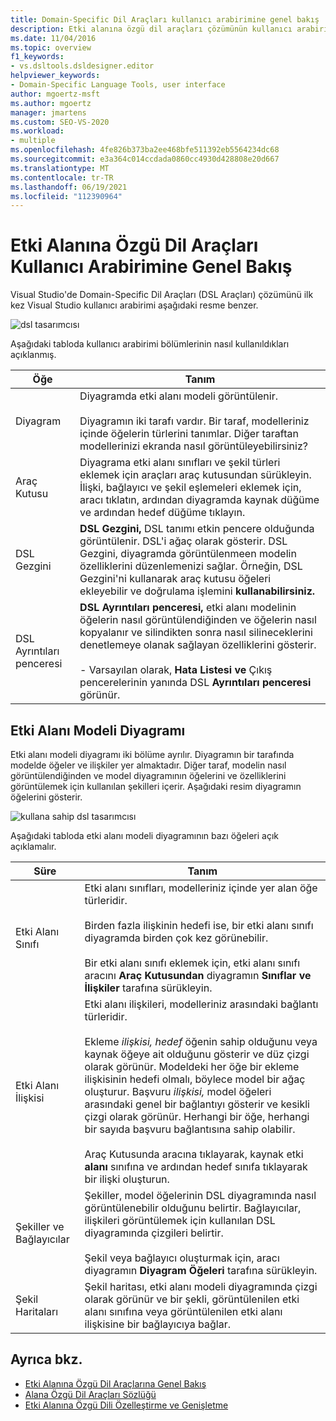 ```yaml
---
title: Domain-Specific Dil Araçları kullanıcı arabirimine genel bakış
description: Etki alanına özgü dil araçları çözümünün kullanıcı arabirimine genel bir bakış sağlar Visual Studio.
ms.date: 11/04/2016
ms.topic: overview
f1_keywords:
- vs.dsltools.dsldesigner.editor
helpviewer_keywords:
- Domain-Specific Language Tools, user interface
author: mgoertz-msft
ms.author: mgoertz
manager: jmartens
ms.custom: SEO-VS-2020
ms.workload:
- multiple
ms.openlocfilehash: 4fe826b373ba2ee468bfe511392eb5564234dc68
ms.sourcegitcommit: e3a364c014ccdada0860cc4930d428808e20d667
ms.translationtype: MT
ms.contentlocale: tr-TR
ms.lasthandoff: 06/19/2021
ms.locfileid: "112390964"
---
```

# <a name="overview-of-the-domain-specific-language-tools-user-interface"></a>Etki Alanına Özgü Dil Araçları Kullanıcı Arabirimine Genel Bakış
Visual Studio'de Domain-Specific Dil Araçları (DSL Araçları) çözümünü ilk kez Visual Studio kullanıcı arabirimi aşağıdaki resme benzer.

 ![dsl tasarımcısı](../modeling/media/dsl_designer.png)

 Aşağıdaki tabloda kullanıcı arabirimi bölümlerinin nasıl kullanıldıkları açıklanmış.

|**Öğe**|**Tanım**|
|-|-|
|Diyagram|Diyagramda etki alanı modeli görüntülenir.<br /><br /> Diyagramın iki tarafı vardır. Bir taraf, modelleriniz içinde öğelerin türlerini tanımlar. Diğer taraftan modellerinizi ekranda nasıl görüntüleyebilirsiniz?|
|Araç Kutusu|Diyagrama etki alanı sınıfları ve şekil türleri eklemek için araçları araç kutusundan sürükleyin. İlişki, bağlayıcı ve şekil eşlemeleri eklemek için, aracı tıklatın, ardından diyagramda kaynak düğüme ve ardından hedef düğüme tıklayın.|
|DSL Gezgini|**DSL Gezgini,** DSL tanımı etkin pencere olduğunda görüntülenir. DSL'i ağaç olarak gösterir. DSL Gezgini, diyagramda görüntülenmeen modelin özelliklerini düzenlemenizi sağlar. Örneğin, DSL Gezgini'ni kullanarak araç kutusu öğeleri ekleyebilir ve doğrulama işlemini **kullanabilirsiniz.**|
|DSL Ayrıntıları penceresi|**DSL Ayrıntıları penceresi,** etki alanı modelinin öğelerin nasıl görüntülendiğinden ve öğelerin nasıl kopyalanır ve silindikten sonra nasıl silineceklerini denetlemeye olanak sağlayan özelliklerini gösterir.<br /><br /> - Varsayılan olarak, **Hata Listesi ve** Çıkış pencerelerinin yanında DSL **Ayrıntıları** **penceresi** görünür.|

## <a name="the-domain-model-diagram"></a>Etki Alanı Modeli Diyagramı
 Etki alanı modeli diyagramı iki bölüme ayrılır. Diyagramın bir tarafında modelde öğeler ve ilişkiler yer almaktadır. Diğer taraf, modelin nasıl görüntülendiğinden ve model diyagramının öğelerini ve özelliklerini görüntülemek için kullanılan şekilleri içerir. Aşağıdaki resim diyagramın öğelerini gösterir.

 ![kullana sahip dsl tasarımcısı](../modeling/media/dsl_desinger.png)

 Aşağıdaki tabloda etki alanı modeli diyagramının bazı öğeleri açık açıklamalır.

|**Süre**|**Tanım**|
|-|-|
|Etki Alanı Sınıfı|Etki alanı sınıfları, modelleriniz içinde yer alan öğe türleridir.<br /><br /> Birden fazla ilişkinin hedefi ise, bir etki alanı sınıfı diyagramda birden çok kez görünebilir.<br /><br /> Bir etki alanı sınıfı eklemek için, etki alanı sınıfı aracını **Araç Kutusundan** diyagramın **Sınıflar ve İlişkiler** tarafına sürükleyin.|
|Etki Alanı İlişkisi|Etki alanı ilişkileri, modelleriniz arasındaki bağlantı türleridir.<br /><br /> Ekleme *ilişkisi, hedef* öğenin sahip olduğunu veya kaynak öğeye ait olduğunu gösterir ve düz çizgi olarak görünür. Modeldeki her öğe bir ekleme ilişkisinin hedefi olmalı, böylece model bir ağaç oluşturur. Başvuru *ilişkisi,* model öğeleri arasındaki genel bir bağlantıyı gösterir ve kesikli çizgi olarak görünür. Herhangi bir öğe, herhangi bir sayıda başvuru bağlantısına sahip olabilir.<br /><br /> Araç Kutusunda aracına tıklayarak, kaynak etki **alanı** sınıfına ve ardından hedef sınıfa tıklayarak bir ilişki oluşturun.|
|Şekiller ve Bağlayıcılar|Şekiller, model öğelerinin DSL diyagramında nasıl görüntülenebilir olduğunu belirtir. Bağlayıcılar, ilişkileri görüntülemek için kullanılan DSL diyagramında çizgileri belirtir.<br /><br /> Şekil veya bağlayıcı oluşturmak için, aracı diyagramın **Diyagram Öğeleri** tarafına sürükleyin.|
|Şekil Haritaları|Şekil haritası, etki alanı modeli diyagramında çizgi olarak görünür ve bir şekli, görüntülenilen etki alanı sınıfına veya görüntülenilen etki alanı ilişkisine bir bağlayıcıya bağlar.|

## <a name="see-also"></a>Ayrıca bkz.

- [Etki Alanına Özgü Dil Araçlarına Genel Bakış](../modeling/overview-of-domain-specific-language-tools.md)
- [Alana Özgü Dil Araçları Sözlüğü](/previous-versions/bb126564(v=vs.100))
- [Etki Alanına Özgü Dili Özelleştirme ve Genişletme](../modeling/customizing-and-extending-a-domain-specific-language.md)